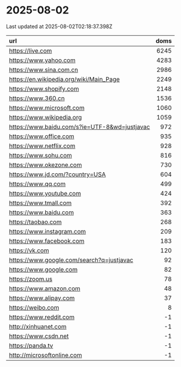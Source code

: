 # 2025-08-02

<!-- BEGIN -->
Last updated at 2025-08-02T02:18:37.398Z

url | doms
:- | -:
https://live.com | 6245
https://www.yahoo.com | 4283
https://www.sina.com.cn | 2986
https://en.wikipedia.org/wiki/Main_Page | 2249
https://www.shopify.com | 2148
https://www.360.cn | 1536
https://www.microsoft.com | 1060
https://www.wikipedia.org | 1059
https://www.baidu.com/s?ie=UTF-8&wd=justjavac | 972
https://www.office.com | 935
https://www.netflix.com | 928
https://www.sohu.com | 816
https://www.okezone.com | 730
https://www.jd.com/?country=USA | 604
https://www.qq.com | 499
https://www.youtube.com | 424
https://www.tmall.com | 392
https://www.baidu.com | 363
https://taobao.com | 268
https://www.instagram.com | 209
https://www.facebook.com | 183
https://vk.com | 120
https://www.google.com/search?q=justjavac | 92
https://www.google.com | 82
https://zoom.us | 78
https://www.amazon.com | 48
https://www.alipay.com | 37
https://weibo.com | 8
https://www.reddit.com | -1
http://xinhuanet.com | -1
https://www.csdn.net | -1
https://panda.tv | -1
http://microsoftonline.com | -1
<!-- END -->
